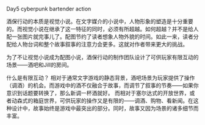 Day5 cyberpunk bartender action

酒保行动的本质是视觉小说。在文字媒介的小说中，人物形象的塑造是十分重要的。而视觉小说在继承了这一特征的同时，必须有所超越。如何超越？并不是给人配一张图片就完事儿了。配图节约了读者想象人物外貌的时间。如此一来，读者分配给人物台词和整个故事叙事的注意力会更多。这就对作者带来更大的挑战。

为了不让视觉小说成为配图小说，酒保行动的制作团队设计了可供玩家有限互动的场景——酒吧和Jill的房间。

什么是有限互动？
相对于通常文字游戏的静态背景，酒吧场景为玩家提供了操作（调酒）的机会。而游戏中的酒不仅融合于故事，而调节了叙事的节奏——如果你意识到话题要转换了，那么新调一杯酒就好。
而相对于塞尔达式的开放世界，或者动森式的箱庭世界，可供玩家的操作又是有限的——调酒、购物、看新闻。在这种设计中，故事始终是游戏中最突出的部分。同时，故事又因为场景的诸多细节而丰富。